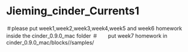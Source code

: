 # Jieming_cinder_Currents1
＃please put week1,week2,week3,week4,week5 and week6 homework inside the cinder_0.9.0_mac folder
＃       put week7 homework in cinder_0.9.0_mac/blocks//samples/   
